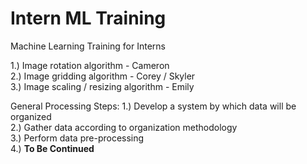 # Intern ML Training
Machine Learning Training for Interns


1.) Image rotation algorithm - Cameron <br>
2.) Image gridding algorithm - Corey / Skyler <br>
3.) Image scaling / resizing algorithm - Emily

General Processing Steps:
1.) Develop a system by which data will be organized <br>
2.) Gather data according to organization methodology <br>
3.) Perform data pre-processing <br>
4.) <b>To Be Continued</b>
